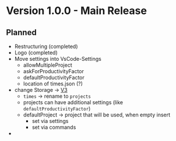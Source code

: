 # Version 1.0.0 - Main Release

## Planned

- Restructuring (completed)
- Logo (completed)
- Move settings into VsCode-Settings
  - allowMultipleProject
  - askForProductivityFactor
  - defaultProductivityFactor
  - location of times.json (?)
- change Storage -> [V3](../storage/v3.md)
  - `times` -> rename to `projects`
  - projects can have additional settings (like `defaultProductivityFactor`)
  - defaultProject -> project that will be used, when empty insert
    - set via settings
    - set via commands
-
